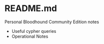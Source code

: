 # README.md
Personal Bloodhound Community Edition notes

* Useful cypher queries
* Operational Notes
